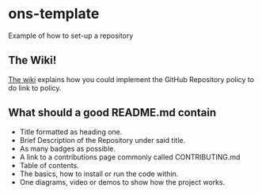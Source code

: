 # ons-template
Example of how to set-up a repository

## The Wiki!
[The wiki](../../wiki) explains how you could implement the GitHub Repository policy to do link to policy.

## What should a good README.md contain
* Title formatted as heading one.
* Brief Description of the Repository under said title.
* As many badges as possible.
* A link to a contributions page commonly called CONTRIBUTING.md
* Table of contents.
* The basics, how to install or run the code within.
* One diagrams, video or demos to show how the project works.